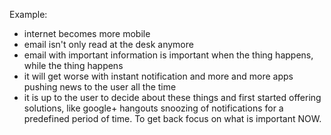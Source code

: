 Example:

- internet becomes more mobile
 - email isn't only read at the desk anymore
 - email with important information is important when the thing happens, while the thing happens
- it will get worse with instant notification and more and more apps pushing news to the user all the time
 - it is up to the user to decide about these things and first started offering solutions, like google+ hangouts snoozing of notifications for a predefined period of time. To get back focus on what is important NOW.
